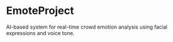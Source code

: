 # EmoteProject
AI-based system for real-time crowd emotion analysis using facial expressions and voice tone.

